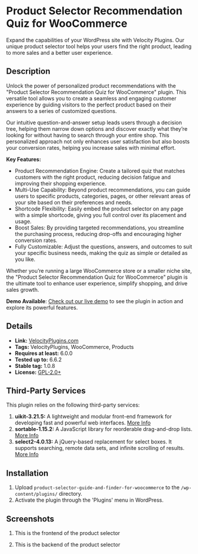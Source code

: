 
# Product Selector Recommendation Quiz for WooCommerce

Expand the capabilities of your WordPress site with Velocity Plugins. Our unique product selector tool helps your users find the right product, leading to more sales and a better user experience.

## Description

Unlock the power of personalized product recommendations with the "Product Selector Recommendation Quiz for WooCommerce" plugin. This versatile tool allows you to create a seamless and engaging customer experience by guiding visitors to the perfect product based on their answers to a series of customized questions.

Our intuitive question-and-answer setup leads users through a decision tree, helping them narrow down options and discover exactly what they’re looking for without having to search through your entire shop. This personalized approach not only enhances user satisfaction but also boosts your conversion rates, helping you increase sales with minimal effort.

**Key Features:**
 - Product Recommendation Engine: Create a tailored quiz that matches customers with the right product, reducing decision fatigue and improving their shopping experience.
 - Multi-Use Capability: Beyond product recommendations, you can guide users to specific products, categories, pages, or other relevant areas of your site based on their preferences and needs.
 - Shortcode Flexibility: Easily embed the product selector on any page with a simple shortcode, giving you full control over its placement and usage.
 - Boost Sales: By providing targeted recommendations, you streamline the purchasing process, reducing drop-offs and encouraging higher conversion rates.
 - Fully Customizable: Adjust the questions, answers, and outcomes to suit your specific business needs, making the quiz as simple or detailed as you like.

Whether you’re running a large WooCommerce store or a smaller niche site, the "Product Selector Recommendation Quiz for WooCommerce" plugin is the ultimate tool to enhance user experience, simplify shopping, and drive sales growth.

**Demo Available**: [](https://velocityplugins.com/demo/) [Check out our live demo](https://velocityplugins.com/demo/) to see the plugin in action and explore its powerful features.

## Details

-  **Link:** [VelocityPlugins.com](https://VelocityPlugins.com)
-  **Tags:** VelocityPlugins, WooCommerce, Products
-  **Requires at least:** 6.0.0
-  **Tested up to:** 6.6.2
-  **Stable tag:** 1.0.8
-  **License:** [GPL-2.0+](http://www.gnu.org/licenses/gpl-2.0.txt)

## Third-Party Services

This plugin relies on the following third-party services:
1.  **uikit-3.21.5:** A lightweight and modular front-end framework for developing fast and powerful web interfaces. [More Info](https://getuikit.com/)
2.  **sortable-1.15.2:** A JavaScript library for reorderable drag-and-drop lists. [More Info](https://sortablejs.github.io/Sortable/)
3.  **select2-4.0.13:** A jQuery-based replacement for select boxes. It supports searching, remote data sets, and infinite scrolling of results. [More Info](https://select2.org/)

## Installation

1. Upload `product-selector-guide-and-finder-for-woocommerce` to the `/wp-content/plugins/` directory.
2. Activate the plugin through the 'Plugins' menu in WordPress.

## Screenshots

1. This is the frontend of the product selector

2. This is the backend of the product selector
